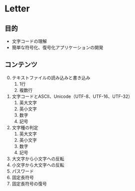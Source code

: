 # Letter

## 目的

- 文字コードの理解
- 簡単な符号化、復号化アプリケーションの開発

## コンテンツ

0. テキストファイルの読み込みと書き込み
   1. 1行
   2. 複数行
1. 文字コードとASCII、Unicode（UTF-8、UTF-16、UTF-32）
   1. 英大文字
   2. 英小文字
   3. 数字
   4. 記号
2. 文字種の判定
   1. 英大文字
   2. 英小文字
   3. 数字
   4. 記号
3. 大文字から小文字への反転
4. 小文字から大文字への反転
5. パスワード
6. 固定長符号
7. 固定長符号の復号

